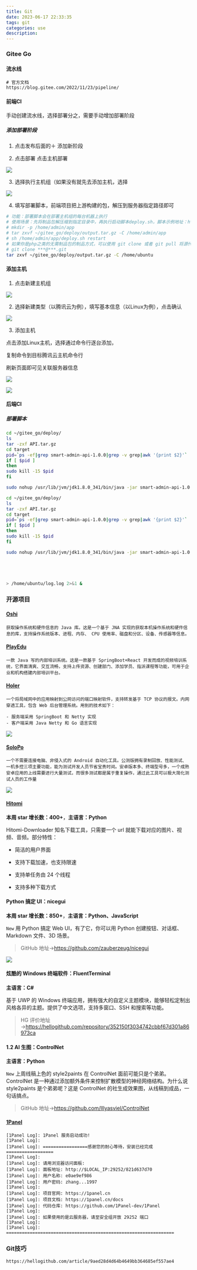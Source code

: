 ```yaml
---
title: Git
date: 2023-06-17 22:33:35
tags: git
categories: use
description: 
---
```



### Gitee Go

#### 流水线

```
# 官方文档
https://blog.gitee.com/2022/11/23/pipeline/
```

#### 前端CI

手动创建流水线，选择部署分之，需要手动增加部署阶段

##### 添加部署阶段

1. 点击发布后面的＋    添加新阶段

2. 点击部署  点击主机部署

![](https://s3.bmp.ovh/imgs/2023/06/17/2e1e2d665f8fcd29.png)


3. 选择执行主机组（如果没有就先去添加主机，选择

![](https://s3.bmp.ovh/imgs/2023/06/17/d1715a1b2ec593f8.png)

4. 填写部署脚本，前端项目把上游构建的包，解压到服务器指定路径即可

```sh
# 功能：部署脚本会在部署主机组的每台机器上执行
# 使用场景：先将制品包解压缩到指定目录中，再执行启动脚本deploy.sh，脚本示例地址：https://gitee.com/gitee-go/spring-boot-maven-deploy-case/blob/master/deploy.sh
# mkdir -p /home/admin/app
# tar zxvf ~/gitee_go/deploy/output.tar.gz -C /home/admin/app
# sh /home/admin/app/deploy.sh restart
# 如果你是php之类的无需制品包的制品方式，可以使用 git clone 或者 git pull 将源代码更新到服务器，再执行其他命令
# git clone ***@***.git
tar zxvf ~/gitee_go/deploy/output.tar.gz -C /home/ubuntu 


```





#### 添加主机

1. 点击新建主机组

![](https://s3.bmp.ovh/imgs/2023/06/17/e0925018357ec4d5.png)

2. 选择新建类型（以腾讯云为例），填写基本信息（以Linux为例），点击确认

![](https://s3.bmp.ovh/imgs/2023/06/17/09807a134b458ca9.png)

3. 添加主机

点击添加Linux主机，选择通过命令行逐台添加，

复制命令到目标腾讯云主机命令行

刷新页面即可见关联服务器信息

![](https://s3.bmp.ovh/imgs/2023/06/17/ba5c1004444b1e6a.png)


![](https://s3.bmp.ovh/imgs/2023/06/17/b3943c35c7f70d3b.png)



#### 后端CI



##### 部署脚本

```sh
cd ~/gitee_go/deploy/
ls
tar -zxf API.tar.gz
cd target
pid=`ps -ef|grep smart-admin-api-1.0.0|grep -v grep|awk '{print $2}'`
if [ $pid ]
then
sudo kill -15 $pid  
fi

sudo nohup /usr/lib/jvm/jdk1.8.0_341/bin/java -jar smart-admin-api-1.0.0.jar >/home/ubuntu/log.log &


```


```sh
cd ~/gitee_go/deploy/
ls
tar -zxf API.tar.gz
cd target
pid=`ps -ef|grep smart-admin-api-1.0.0|grep -v grep|awk '{print $2}'`
if [ $pid ]
then
sudo kill -15 $pid  
fi

sudo nohup /usr/lib/jvm/jdk1.8.0_341/bin/java -jar smart-admin-api-1.0.0.jar





> /home/ubuntu/log.log 2>&1 &

```



### 开源项目


#### [Oshi](https://github.com/oshi/oshi)

```
获取操作系统和硬件信息的 Java 库。这是一个基于 JNA 实现的获取本机操作系统和硬件信息的库，支持操作系统版本、进程、内存、 CPU 使用率、磁盘和分区、设备、传感器等信息。
```

#### [PlayEdu](https://github.com/PlayEdu/PlayEdu)

```
一款 Java 写的内部培训系统。这是一款基于 SpringBoot+React 开发而成的视频培训系统，它界面清爽、交互流畅，支持上传资源、创建部门、添加学员、指派课程等功能，可用于企业和机构搭建内部培训平台。
```

#### [Holer](https://github.com/wisdom-projects/holer)

```
一个将局域网中的应用映射到公网访问的端口映射软件，支持转发基于 TCP 协议的报文。内网穿透工具，包含 Web 后台管理系统。用到的技术如下：

- 服务端采用 SpringBoot 和 Netty 实现
- 客户端采用 Java Netty 和 Go 语言实现
```
![](https://s3.bmp.ovh/imgs/2023/09/13/e1c366275bdb16f6.png)


#### [SoloPo](https://github.com/alipay/SoloPi)

```
一个不需要连接电脑、非侵入式的 Android 自动化工具。公测版拥有录制回放、性能测试、一机多控三项主要功能，能为测试开发人员节省宝贵时间。安卓版本多、终端型号多，一个成熟安卓应用的上线需要进行大量测试，而很多测试都是属于重复操作，通过此工具可以极大简化测试人员的工作量
```
![](https://s3.bmp.ovh/imgs/2023/09/13/f9f815c624347451.png)


#### [Hitomi](https://github.com/KurtBestor/Hitomi-Downloader)

**本周 star 增长数：400+**，**主语言：Python**

Hitomi-Downloader 知名下载工具，只需要一个 url 就能下载对应的图片、视频、音频。部分特性：

- 简洁的用户界面
    
- 支持下载加速，也支持限速
    
- 支持单任务由 24 个线程
    
- 支持多种下载方式

#### Python 搞定 UI：nicegui

**本周 star 增长数：850+**，**主语言：Python、JavaScript**

`New` 用 Python 搞定 Web UI，有了它，你可以用 Python 创建按钮、对话框、Markdown 文件、3D 场景。

> GitHub 地址→https://github.com/zauberzeug/nicegui

![](https://s3.bmp.ovh/imgs/2023/09/22/65aeeb9f2a95da35.png)


#### 炫酷的 Windows 终端软件：FluentTerminal

**主语言：C#**

基于 UWP 的 Windows 终端应用，拥有强大的自定义主题模块，能够轻松定制出风格各异的主题。提供了中文选项，支持多窗口、SSH 和搜索等功能。

> HG 评价地址→https://hellogithub.com/repository/352150f3034742cbbf67d301a86973ca


#### 1.2 AI 生图：ControlNet

**主语言：Python**

`New` 上周线稿上色的 style2paints 在 ControlNet 面前可能只是个弟弟。ControlNet 是一种通过添加额外条件来控制扩散模型的神经网络结构。为什么说 style2paints 是个弟弟呢？这是 ControlNet 的社生成效果图，从线稿到成品，一句话搞点。

> GitHub 地址→https://github.com/lllyasviel/ControlNet


#### [1Panel](https://github.com/1Panel-dev/1Panel)

```
[1Panel Log]: 1Panel 服务启动成功!
[1Panel Log]:
[1Panel Log]: =================感谢您的耐心等待，安装已经完成==================
[1Panel Log]:
[1Panel Log]: 请用浏览器访问面板:
[1Panel Log]: 面板地址: http://$LOCAL_IP:29252/821d637d70
[1Panel Log]: 用户名称: e0ae9ef986
[1Panel Log]: 用户密码: zhang...1997
[1Panel Log]:
[1Panel Log]: 项目官网: https://1panel.cn
[1Panel Log]: 项目文档: https://1panel.cn/docs
[1Panel Log]: 代码仓库: https://github.com/1Panel-dev/1Panel
[1Panel Log]:
[1Panel Log]: 如果使用的是云服务器，请至安全组开放 29252 端口
[1Panel Log]:
[1Panel Log]: ================================================================
```




### Git技巧


```
https://hellogithub.com/article/9aed28d4d64b4649bb364685ef557ae4
```